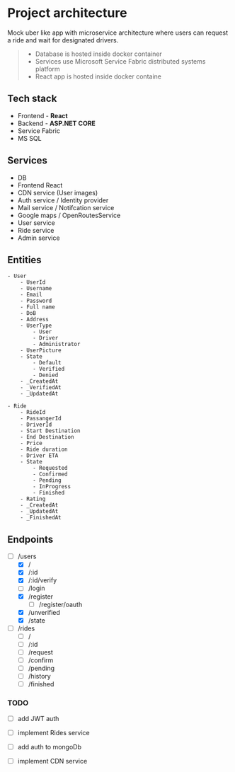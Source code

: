 # Project architecture

Mock uber like app with microservice architecture where users can request a ride and wait for designated drivers.


> - Database is hosted inside docker container
> - Services use Microsoft Service Fabric distributed systems platform
> - React app is hosted inside docker containe

## Tech stack
- Frontend - **React**
- Backend - **ASP.NET CORE**
- Service Fabric
- MS SQL

## Services
- DB
- Frontend React
- CDN service (User images)
- Auth service / Identity provider
- Mail service / Notifcation service
- Google maps / OpenRoutesService
- User service
- Ride service
- Admin service

## Entities
```
- User
    - UserId
    - Username
    - Email
    - Password
    - Full name
    - DoB
    - Address
    - UserType
        - User
        - Driver
        - Administrator
    - UserPicture
    - State
        - Default
        - Verified
        - Denied
    - _CreatedAt
    - _VerifiedAt
    - _UpdatedAt
```
```
- Ride
    - RideId
    - PassangerId
    - DriverId
    - Start Destination
    - End Destination
    - Price
    - Ride duration
    - Driver ETA
    - State
        - Requested
        - Confirmed
        - Pending
        - InProgress
        - Finished
    - Rating
    - _CreatedAt
    - _UpdatedAt
    - _FinishedAt
```


## Endpoints

- [ ] /users
    - [X] /
    - [X] /:id
    - [X] /:id/verify
    - [ ] /login
    - [X] /register
        - [ ] /register/oauth
    - [X] /unverified
    - [X] /state
- [ ] /rides
    - [ ] /
    - [ ] /:id
    - [ ] /request
    - [ ] /confirm
    - [ ] /pending
    - [ ] /history
    - [ ] /finished

### TODO
- [ ] add JWT auth
- [ ] implement Rides service
- [ ] add auth to mongoDb
- [ ] implement CDN service

